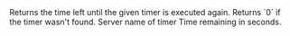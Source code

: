 <function name="TimeLeft" parent="systimer" type="libraryfunc">
	<description>
		Returns the time left until the given timer is executed again.
		Returns `0` if the timer wasn't found.
	</description>
	<realm>Server</realm>
	<args>
		<arg name="name" type="string">name of timer</arg>
	</args>
	<rets>
		<ret name="" type="number">Time remaining in seconds.</ret>
	</rets>
</function>